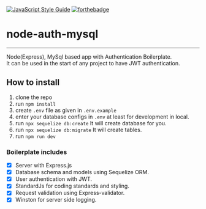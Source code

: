 [![JavaScript Style Guide](https://cdn.rawgit.com/standard/standard/master/badge.svg)](https://github.com/standard/standard)
[![forthebadge](https://forthebadge.com/images/badges/made-with-javascript.svg)](https://forthebadge.com)

# node-auth-mysql
____
Node(Express), MySql based app with Authentication Boilerplate.\
It can be used in the start of any project to have JWT authentication.


## How to install

1. clone the repo
2. run ```npm install```
3. create ```.env``` file as given in ```.env.example```
4. enter your database configs in ```.env``` at least for development in local.
5. run ```npx sequelize db:create``` It will create database for you.
6. run ```npx sequelize db:migrate``` It will create tables.
7. run ```npm run dev```

### Boilerplate includes

- [x] Server with Express.js
- [x] Database schema and models using Sequelize ORM.
- [x] User authentication with JWT.
- [x] StandardJs for coding standards and styling.
- [x] Request validation using Express-validator.
- [x] Winston for server side logging.

